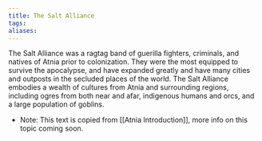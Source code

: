 ```yaml
---
title: The Salt Alliance
tags: 
aliases:
---
```

The Salt Alliance was a ragtag band of guerilla fighters, criminals, and natives of Atnia prior to colonization. They were the most equipped to survive the apocalypse, and have expanded greatly and have many cities and outposts in the secluded places of the world. The Salt Alliance embodies a wealth of cultures from Atnia and surrounding regions, including ogres from both near and afar, indigenous humans and orcs, and a large population of goblins.

- Note: This text is copied from [[Atnia Introduction]], more info on this topic coming soon.